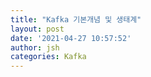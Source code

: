 ```yaml
---
title: "Kafka 기본개념 및 생태계"
layout: post
date: '2021-04-27 10:57:52'
author: jsh
categories: Kafka
---
```

